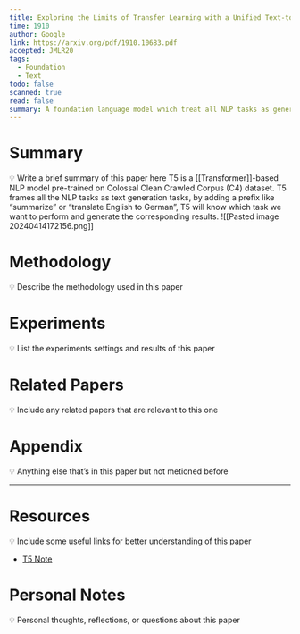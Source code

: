 ```yaml
---
title: Exploring the Limits of Transfer Learning with a Unified Text-to-Text Transformer
time: 1910
author: Google
link: https://arxiv.org/pdf/1910.10683.pdf
accepted: JMLR20
tags:
  - Foundation
  - Text
todo: false
scanned: true
read: false
summary: A foundation language model which treat all NLP tasks as generation task with a prefix
---
```

# Summary
💡 Write a brief summary of this paper here
T5 is a [[Transformer]]-based NLP model pre-trained on Colossal Clean Crawled Corpus (C4) dataset. 
T5 frames all the NLP tasks as text generation tasks, by adding a prefix like “summarize” or “translate English to German”, T5 will know which task we want to perform and generate the corresponding results.
![[Pasted image 20240414172156.png]]
# Methodology
💡 Describe the methodology used in this paper

# Experiments
💡 List the experiments settings and results of this paper

# Related Papers
💡 Include any related papers that are relevant to this one

# Appendix
💡 Anything else that’s in this paper but not metioned before

---
# Resources
💡 Include some useful links for better understanding of this paper
- [T5 Note](https://hackmd.io/@_E6GATP9Sz2h9WVqOqMDbg/S1kFz_Xrc)

# Personal Notes
💡 Personal thoughts, reflections, or questions about this paper